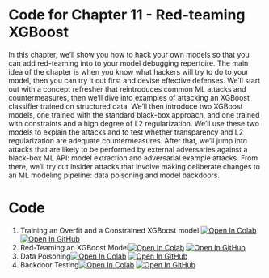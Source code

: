 # Code for Chapter 11 -  Red-teaming XGBoost

In this chapter, we’ll show you how to hack your own models so that you can add red-teaming into to your model debugging repertoire. The main idea of the chapter is when you know what
hackers will try to do to your model, then you can try it out first and devise effective defenses. We’ll start out with a concept refresher that reintroduces common ML
attacks and countermeasures, then we’ll dive into examples of attacking an XGBoost classifier trained on structured data. We’ll then introduce two XGBoost models, one trained with the
standard black-box approach, and one trained with constraints and a high degree of L2 regularization. We’ll use these two models to explain the attacks and to test
whether transparency and L2 regularization are adequate countermeasures. After that, we’ll jump into attacks that are likely to be performed by external adversaries
against a black-box ML API: model extraction and adversarial example attacks. From there, we’ll try out insider attacks that involve making deliberate changes to an ML
modeling pipeline: data poisoning and model backdoors.

# Code

1. Training an Overfit and a Constrained XGBoost model [![Open In Colab](https://colab.research.google.com/assets/colab-badge.svg)](https://colab.research.google.com/drive/1_76P6hvYY5tHdD8pPswMeNP_VrhAnh5y?usp=sharing)     [![Open In GitHub](https://img.shields.io/badge/Github-code-green)](https://github.com/ml-for-high-risk-apps-book/Machine-Learning-for-High-Risk-Applications-Book/blob/main/code/chapter-11/Training_an_Overfit_and_a_Constrained_XGBoost_model.ipynb)
2. Red-Teaming an XGBoost Model[![Open In Colab](https://colab.research.google.com/assets/colab-badge.svg)](https://colab.research.google.com/drive/1gX_csWVwIash0WEDGTwoPPlcIYgncPVS?usp=sharing)     [![Open In GitHub](https://img.shields.io/badge/Github-code-green)](https://github.com/ml-for-high-risk-apps-book/Machine-Learning-for-High-Risk-Applications-Book/blob/main/code/chapter-11/Red_Teaming_an_XGBoost_model.ipynb)
3. Data Poisoning[![Open In Colab](https://colab.research.google.com/assets/colab-badge.svg)](https://colab.research.google.com/drive/1tMxexHbgNoUaeTS179bXUA7BbvkbcSOe?usp=sharing)      [![Open In GitHub](https://img.shields.io/badge/Github-code-green)](https://github.com/ml-for-high-risk-apps-book/Machine-Learning-for-High-Risk-Applications-Book/blob/main/code/chapter-11/Data_Poisoning.ipynb)
4. Backdoor Testing[![Open In Colab](https://colab.research.google.com/assets/colab-badge.svg)](https://colab.research.google.com/drive/1EL5mLyLVkbTkQedWCVSB2_fvWXEVO9O-?usp=sharing)      [![Open In GitHub](https://img.shields.io/badge/Github-code-green)](https://github.com/ml-for-high-risk-apps-book/Machine-Learning-for-High-Risk-Applications-Book/blob/main/code/chapter-11/Backdoor_testing.ipynb)